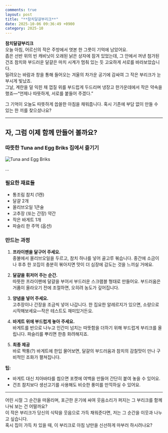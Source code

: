 ```yaml
---
comments: true
layout: post
title: "**참치달걀부리크**"
date: 2025-10-06 09:36:49 +0900
category: 2025-10
---
```


**참치달걀부리크**  
오늘 아침, 어르신의 작은 주방에서 엿본 한 그릇이 기억에 남았어요.  
좁은 선반 위의 빈 캐비닛이 오래된 낡은 상자에 잠겨 있었는데, 그 안에서 꺼낸 첨가된 건조 참치와 부드러운 달걀은 마치 시계가 멈춰 있는 듯 고요하게 서로를 바라보았습니다.  
밀려오는 바람과 창을 통해 들어오는 겨울의 차가운 공기에 감싸여 그 작은 부리크가 눈부시게 빛났죠.  
그날, 계란을 덜 익힌 채 껍질 위를 부드럽게 두드리며 냉장고 한가운데에서 작은 약속을 했죠—“언제나 따뜻하게, 서로를 붙들어 주겠다.”  

그 기억이 오늘도 따뜻하게 씁쓸한 아침을 채워줍니다. 혹시 기존에 부담 없이 만들 수 있는 한 끼를 찾으셨나요?  

---

## 자, 그럼 이제 함께 만들어 볼까요?

### 따뜻한 Tuna and Egg Briks 집에서 즐기기

![Tuna and Egg Briks](https://www.themealdb.com/images/media/meals/2dsltq1560461468.jpg)

...

### 필요한 재료들  
- 통조림 참치 (1캔)  
- 달걀 2개  
- 올리브오일 1큰술  
- 고추장 (또는 간장) 약간  
- 작은 바게트 1개  
- 파슬리 한 주먹 (옵션)  

### 만드는 과정  
1. **프라이팬을 달구어 주세요.**  
   중불에서 올리브오일을 두르고, 참치 하나를 넣어 골고루 볶습니다. 중간에 소금이나 후추 한 꼬집이 충분히 볶아지면 맛이 더 심장에 감도는 것을 느끼실 거에요.  

2. **달걀을 휘저어 주는 순간.**  
   따뜻한 프라이팬에 달걀을 부어서 부드러운 스크램블 형태로 만들어요. 부드러움은 거품이 올라오기 전에 조절하면, 오히려 농도가 깊어집니다.  

3. **양념을 넣어 주세요.**  
   고추장이나 간장을 조금씩 넣어 나갑니다. 한 집요한 알레르지가 있으면, 소량으로 시작해보세요—작은 테스트도 재미있거든요.  

4. **바게트 위에 부드럽게 놓아 주세요.**  
   바게트를 반으로 나누고 인간미 넘치는 따뜻함을 더하기 위해 부드럽게 부리크를 올립니다. 파슬리를 뿌리면 한층 화려해지죠.  

5. **최종 제공**  
   바로 짝퉁(?) 바게트에 한입 물어보면, 달걀의 부드러움과 참치의 감칠맛이 만나 구비적인 조화가 펼쳐집니다.  

**팁:**  
- 바게트 대신 치아바타를 씝으면 포켓에 여백을 만들어 간단히 붙여 놓을 수 있어요.  
- 건조 참치보다 생선고기를 사용해도 비슷한 풍미를 만끽하실 수 있어요. 

---

어린 시절 그 순간을 떠올리며, 포근한 온기에 싸여 웃음소리가 퍼지는 그 부리크를 함께 나눠 보는 건 어떨까요?  
이 작은 부리크가 당신의 식탁을 웃음으로 가득 채워준다면, 저는 그 순간을 이웃과 나누고 싶습니다.  
혹시 집이 가득 차 있을 때, 이 부리크로 아침 낭만을 신선하게 마부러 하시려나요?